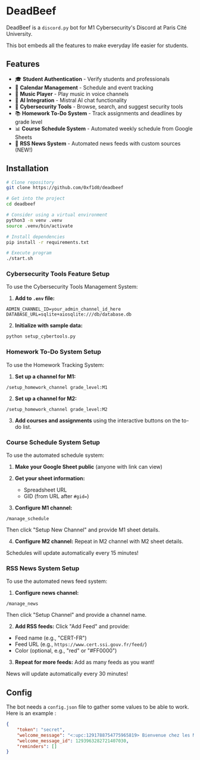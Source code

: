 # DeadBeef

DeadBeef is a `discord.py` bot for M1 Cybersecurity's Discord at Paris Cité University.

This bot embeds all the features to make everyday life easier for students.

## Features

- 🎓 **Student Authentication** - Verify students and professionals
- 📅 **Calendar Management** - Schedule and event tracking
- 🎵 **Music Player** - Play music in voice channels
- 🤖 **AI Integration** - Mistral AI chat functionality
- 🔧 **Cybersecurity Tools** - Browse, search, and suggest security tools
- 📚 **Homework To-Do System** - Track assignments and deadlines by grade level
- 📊 **Course Schedule System** - Automated weekly schedule from Google Sheets
- 📰 **RSS News System** - Automated news feeds with custom sources (NEW!)

## Installation

```sh
# Clone repository
git clone https://github.com/0xf1d0/deadbeef

# Get into the project
cd deadbeef

# Consider using a virtual environment
python3 -m venv .venv
source .venv/bin/activate

# Install dependencies
pip install -r requirements.txt

# Execute program
./start.sh
```

### Cybersecurity Tools Feature Setup

To use the Cybersecurity Tools Management System:

1. **Add to `.env` file:**
```env
ADMIN_CHANNEL_ID=your_admin_channel_id_here
DATABASE_URL=sqlite+aiosqlite:///db/database.db
```

2. **Initialize with sample data:**
```bash
python setup_cybertools.py
```

### Homework To-Do System Setup

To use the Homework Tracking System:

1. **Set up a channel for M1:**
```
/setup_homework_channel grade_level:M1
```

2. **Set up a channel for M2:**
```
/setup_homework_channel grade_level:M2
```

3. **Add courses and assignments** using the interactive buttons on the to-do list.

### Course Schedule System Setup

To use the automated schedule system:

1. **Make your Google Sheet public** (anyone with link can view)

2. **Get your sheet information:**
   - Spreadsheet URL
   - GID (from URL after `#gid=`)

3. **Configure M1 channel:**
```
/manage_schedule
```
Then click "Setup New Channel" and provide M1 sheet details.

4. **Configure M2 channel:**
Repeat in M2 channel with M2 sheet details.

Schedules will update automatically every 15 minutes!

### RSS News System Setup

To use the automated news feed system:

1. **Configure news channel:**
```
/manage_news
```
Then click "Setup Channel" and provide a channel name.

2. **Add RSS feeds:**
Click "Add Feed" and provide:
- Feed name (e.g., "CERT-FR")
- Feed URL (e.g., `https://www.cert.ssi.gouv.fr/feed/`)
- Color (optional, e.g., "red" or "#FF0000")

3. **Repeat for more feeds:**
Add as many feeds as you want!

News will update automatically every 30 minutes!

## Config

The bot needs a `config.json` file to gather some values to be able to work.
Here is an example :

```json
{
    "token": "secret",
    "welcome_message": "<:upc:1291788754775965819> Bienvenue chez les M1 Cybers\u00e9curit\u00e9 de l'Universit\u00e9 Paris Cit\u00e9 <:upc:1291788754775965819> !\n\n:student: Etudiant(e) en Cybers\u00e9curit\u00e9, tu trouveras ici des informations utiles pour ton ann\u00e9e universitaire. N'h\u00e9site pas \u00e0 poser des questions, \u00e0 partager des informations ou \u00e0 discuter avec les autres \u00e9tudiants ! :smiley:\n\n:warning: Merci de respecter les r\u00e8gles de bonne conduite et de ne pas partager d'informations sensibles. :warning:\n\nInvit\u00e9(e) ou Etudiant(e) ? Choisissez votre identit\u00e9 dans le menu d\u00e9roulant ci-dessous.\n\n:warning: **TOUTE USURPATION D'IDENTITE EST ENREGISTREE ET RAPPORTEE** :warning:\n\n:bug: __Si vous rencontrez un probl\u00e8me lors de cette \u00e9tape, contactez <@253616158895243264>__\n\nBonne ann\u00e9e universitaire \u00e0 tous ! :mortar_board:",
    "welcome_message_id": 1293963282721407030,
    "reminders": []
}
```